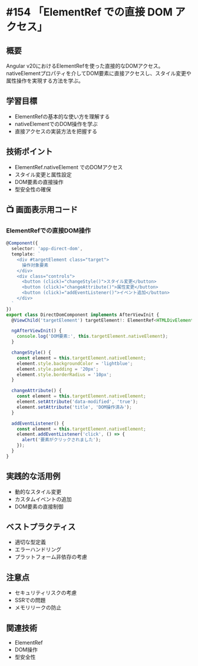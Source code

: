 # #154 「ElementRef での直接 DOM アクセス」

## 概要
Angular v20におけるElementRefを使った直接的なDOMアクセス。nativeElementプロパティを介してDOM要素に直接アクセスし、スタイル変更や属性操作を実現する方法を学ぶ。

## 学習目標
- ElementRefの基本的な使い方を理解する
- nativeElementでのDOM操作を学ぶ
- 直接アクセスの実装方法を把握する

## 技術ポイント
- ElementRef.nativeElement でのDOMアクセス
- スタイル変更と属性設定
- DOM要素の直接操作
- 型安全性の確保

## 📺 画面表示用コード

### ElementRefでの直接DOM操作
```typescript
@Component({
  selector: 'app-direct-dom',
  template: `
    <div #targetElement class="target">
      操作対象要素
    </div>
    <div class="controls">
      <button (click)="changeStyle()">スタイル変更</button>
      <button (click)="changeAttribute()">属性変更</button>
      <button (click)="addEventListener()">イベント追加</button>
    </div>
  `
})
export class DirectDomComponent implements AfterViewInit {
  @ViewChild('targetElement') targetElement!: ElementRef<HTMLDivElement>;

  ngAfterViewInit() {
    console.log('DOM要素:', this.targetElement.nativeElement);
  }

  changeStyle() {
    const element = this.targetElement.nativeElement;
    element.style.backgroundColor = 'lightblue';
    element.style.padding = '20px';
    element.style.borderRadius = '10px';
  }

  changeAttribute() {
    const element = this.targetElement.nativeElement;
    element.setAttribute('data-modified', 'true');
    element.setAttribute('title', 'DOM操作済み');
  }

  addEventListener() {
    const element = this.targetElement.nativeElement;
    element.addEventListener('click', () => {
      alert('要素がクリックされました');
    });
  }
}
```

## 実践的な活用例
- 動的なスタイル変更
- カスタムイベントの追加
- DOM要素の直接制御

## ベストプラクティス
- 適切な型定義
- エラーハンドリング
- プラットフォーム非依存の考慮

## 注意点
- セキュリティリスクの考慮
- SSRでの問題
- メモリリークの防止

## 関連技術
- ElementRef
- DOM操作
- 型安全性
